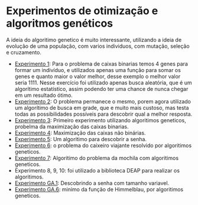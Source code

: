 # Experimentos de otimização e algoritmos genéticos

A ideia do algoritimo genetico é muito interessante, utilizando a ideia de evolução de uma população, com varios individuos, com mutação, seleção e cruzamento.

+ [Experimento 1](experimento%20A.01%20-%20busca%20aleatoria.ipynb): Para o problema de caixas binarias temos 4 genes para formar um indivíduo, e utilizados apenas uma função para somar os genes e quanto maior o valor melhor, desse exemplo o melhor valor seria 1111. Nesse exercício foi utilizado apenas busca aleatória, que é um algorítimo estatístico, assim podendo ter uma chance de nunca chegar em um resultado ótimo.
+ [Experimento 2](experimento%20A.02%20-%20busca%20em%20grade.ipynb): O problema permanece o mesmo, porem agora utilizado um algorítimo de busca em grade, que e muito mais custoso, mas testa todas as possibilidades possíveis para descobrir qual a melhor resposta.
+ [Experimento 3](experimento%20A.03%20-%20algoritmo%20genetico.ipynb): Primeiro experimento utilizando algoritimos geneticos, probelma da maximização das caixas binarias.
+ [Experimento 4](experimento%20A.04%20-%20caixas%20nao-binarias.ipynb): Maximização das caixas não binárias.
+ [Experimento 5](experimento%20A.05%20-%20descobrindo%20a%20senha.ipynb): Um algoritimo para descobrir a senha.
+ [Experimento 6](experimento%20A.06%20-%20o%20caixeiro%20viajante.ipynb): o problema do caixeiro viajante resolvido por algoritimos geneticos.
+ [Experimento 7](experimento%20A.07%20-%20aplicando%20restricoes.ipynb): Algoritimo do problema da mochila com algoritimos geneticos.
+ Experimento 8, 9, 10: foi utilizado a biblioteca DEAP para realizar os algoritimos.
+ [Experimento GA.1](experimento%20GA.01%20-%20senha%20de%20tamanho%20variavel.ipynb): Descobrindo a senha com tamanho variavel.
+ [Experimento GA.6](experimento%20GA.06%20-%20Himmelblau%20e%20sua%20funcao.ipynb): minimo da função de Himmelblau, por algoritimos geneticos.
